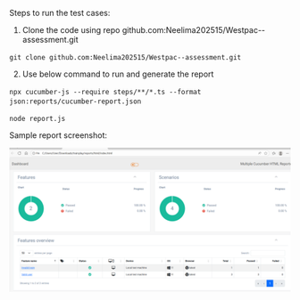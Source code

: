 Steps to run the test cases:
1. Clone the code using repo github.com:Neelima202515/Westpac--assessment.git

`
git clone github.com:Neelima202515/Westpac--assessment.git
`

2. Use below command to run and generate the report


`
npx cucumber-js --require steps/**/*.ts --format json:reports/cucumber-report.json
`

`
node report.js
`

Sample report screenshot:

![alt text](image-1.png)